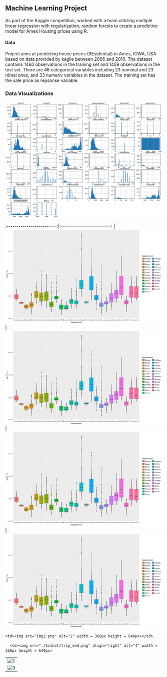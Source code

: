 ## Machine Learning Project
As part of the Kaggle competition, worked with a team utilizing multiple linear regression with regularization, random forests to create a predictive model for Ames Housing prices using R.

#### Data 
Project aims at predicting house prices (REsidential) in Ames, IOWA, USA based on data provided by kaglle between 2006 and 2010. The dataset contains 1460 observations in the training set and 1459 observations in the test set. There are 46 categorical variables including 23 nominal and 23 rdinal ones, and 33 numeriv variables in the dataset. The training set has the sale price as repsonse variable.

### Data Visualizations
![Univariate Ananlysis](Images/histograms.png)

:-------------------------:|:-------------------------:
|![Qualitative vs Sales Price](Images/BoxNeighbor.png)  |![Qualitative vs Sales Price](Images/BoxNeighbor.png) 
|![Qualitative vs Sales Price](Images/BoxNeighbor.png)  |![Qualitative vs Sales Price](Images/BoxNeighbor.png) 

<table>
  <tr>
    <td> <img src="img1.png"  alt="1" width = 360px height = 640px ></td>

    <td><img src="img2.png" alt="2" width = 360px height = 640px></td>
   </tr> 
   <tr>
      <td><img src="./Scshot/cab_arrived.png" alt="3" width = 360px height = 640px></td>

      <td><img src="./Scshot/trip_end.png" align="right" alt="4" width = 360px height = 640px>
  </td>
  </tr>
</table>
